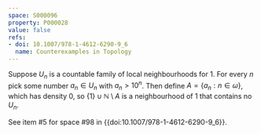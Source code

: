 ```yaml
---
space: S000096
property: P000028
value: false
refs:
- doi: 10.1007/978-1-4612-6290-9_6
  name: Counterexamples in Topology
---
```


Suppose $U_n$ is a countable family of local neighbourhoods for $1$. For every $n$ pick some number $a_n \in U_n$ with  $a_n > 10^n$. Then define $A = \{a_n: n \in \omega\}$, which has density $0$, so $\{1\} \cup \mathbb{N}\setminus A$ is a neighbourhood of $1$ that contains no $U_n$.

See item #5 for space #98 in {{doi:10.1007/978-1-4612-6290-9_6}}.
